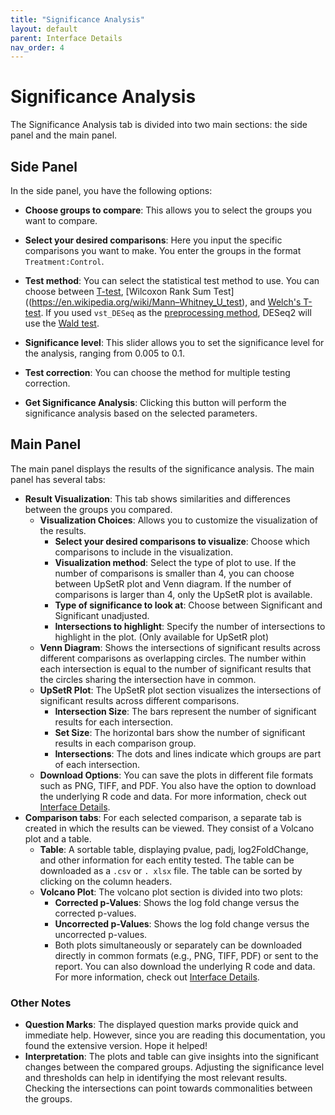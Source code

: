 ```yaml
---
title: "Significance Analysis"
layout: default
parent: Interface Details
nav_order: 4
---
```


# Significance Analysis

The Significance Analysis tab is divided into two main sections: the side panel and the main panel.

## Side Panel

In the side panel, you have the following options:

- **Choose groups to compare**: This allows you to select the groups you want to compare.
- **Select your desired comparisons**: Here you input the specific comparisons you 
  want to make. You enter the groups in the format `Treatment:Control`.
- **Test method**: You can select the statistical test method to use. You can choose 
  between [T-test](https://en.wikipedia.org/wiki/Student%27s_t-test), [Wilcoxon Rank 
  Sum Test]((https://en.wikipedia.org/wiki/Mann–Whitney_U_test), and [Welch's T-test](https://en.wikipedia.org/wiki/Welch%27s_t-test). 
  If you used `vst_DESeq` as the [preprocessing method](pre-processing.md), DESeq2 
  will use the [Wald test](https://en.wikipedia.org/wiki/Wald_test).

- **Significance level**: This slider allows you to set the significance level for the analysis, ranging from 0.005 to 0.1.

- **Test correction**: You can choose the method for multiple testing correction.

- **Get Significance Analysis**: Clicking this button will perform the significance analysis based on the selected parameters.

## Main Panel

The main panel displays the results of the significance analysis. The main panel has several tabs:
- **Result Visualization**: This tab shows similarities and differences between the groups you compared.
  - **Visualization Choices**: Allows you to customize the visualization of the results.
    - **Select your desired comparisons to visualize**: Choose which comparisons to include in the visualization.
    - **Visualization method**: Select the type of plot to use. If the number of comparisons is 
      smaller than 4, you can choose between UpSetR plot and Venn diagram. If the 
      number of comparisons is larger than 4, only the UpSetR plot is available.
    - **Type of significance to look at**: Choose between Significant and Significant 
      unadjusted.
    - **Intersections to highlight**: Specify the number of intersections to 
      highlight in the plot. (Only available for UpSetR plot)
  - **Venn Diagram**: Shows the intersections of significant results across 
    different comparisons as overlapping circles. The number within each 
    intersection is equal to the number of significant results that the circles 
    sharing the intersection have in common.
  - **UpSetR Plot**: The UpSetR plot section visualizes the intersections of significant results across different comparisons.
    - **Intersection Size**: The bars represent the number of significant results for each intersection.
    - **Set Size**: The horizontal bars show the number of significant results in each comparison group.
    - **Intersections**: The dots and lines indicate which groups are part of each intersection.
  - **Download Options**: You can save the plots in different file formats such as 
    PNG, TIFF, and PDF. You also have the option to download the underlying R code 
    and data. For more information, check out [Interface 
      Details](interface-details.md).
- **Comparison tabs**: For each selected comparison, a separate tab is created in 
  which the results can be viewed. They consist of a Volcano plot and a table.
  - **Table**: A sortable table, displaying pvalue, padj, log2FoldChange, and other 
    information for each entity tested. The table can be downloaded as a `.csv` or `.
    xlsx` file. The table can be sorted by clicking on the column headers.
  - **Volcano Plot**: The volcano plot section is divided into two plots:
    - **Corrected p-Values**: Shows the log fold change versus the corrected p-values.
    - **Uncorrected p-Values**: Shows the log fold change versus the uncorrected p-values.
    - Both plots simultaneously or separately can be downloaded directly in common 
      formats (e.g., PNG, TIFF, PDF) or sent to the report. You can also download 
      the underlying R code and data. For more information, check out [Interface 
      Details](interface-details.md).

### Other Notes

- **Question Marks**: The displayed question marks provide quick and immediate help. However, since you are reading this documentation, you found the extensive version. Hope it helped!
- **Interpretation**: The plots and table can give insights into the significant 
  changes between the compared groups. Adjusting the significance level and thresholds 
  can help in identifying the most relevant results. Checking the intersections can 
  point towards commonalities between the groups.
